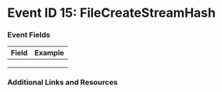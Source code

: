 # Event ID 15: FileCreateStreamHash

### Event Fields
| Field        | Example           |
| ------------- | ------------- |
|  |  |
|  |  |
|  |  |

### Additional Links and Resources